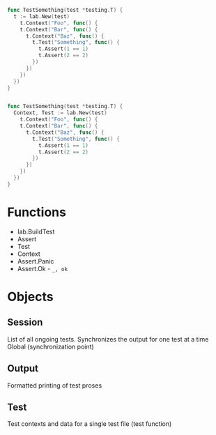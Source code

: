```go
func TestSomething(test *testing.T) {
  t := lab.New(test)
	t.Context("Foo", func() {
    t.Context("Bar", func() {
      t.Context("Baz", func() {
        t.Test("Something", func() {
          t.Assert(1 == 1)
          t.Assert(2 == 2)
        })
      })
    })
  })
}


func TestSomething(test *testing.T) {
  Context, Test := lab.New(test)
	t.Context("Foo", func() {
    t.Context("Bar", func() {
      t.Context("Baz", func() {
        t.Test("Something", func() {
          t.Assert(1 == 1)
          t.Assert(2 == 2)
        })
      })
    })
  })
}
```

# Functions
- lab.BuildTest
- Assert
- Test
- Context
- Assert.Panic
- Assert.Ok - `_, ok`

# Objects

## Session
List of all ongoing tests.
Synchronizes the output for one test at a time
Global (synchronization point)

## Output
Formatted printing of test proses

## Test
Test contexts and data for a single test file (test function)

